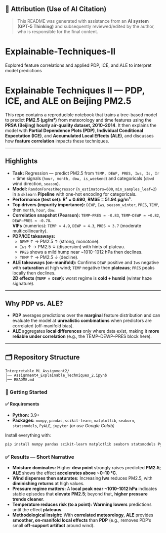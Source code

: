 ## 🧾 Attribution (Use of AI Citation)  

> This README was generated with assistance from an **AI system (GPT-5 Thinking)** and subsequently reviewed/edited by the author, who is responsible for the final content.  

# Explainable-Techniques-II
Explored feature correlations and applied PDP, ICE, and ALE to interpret model predictions

# Explainable Techniques II — PDP, ICE, and ALE on Beijing PM2.5

This repo contains a reproducible notebook that trains a tree-based model to predict **PM2.5 (µg/m³)** from meteorology and time features using the **PRSA (Beijing) hourly air-quality dataset, 2010–2014**. It then explains the model with **Partial Dependence Plots (PDP)**, **Individual Conditional Expectation (ICE)**, and **Accumulated Local Effects (ALE)**, and discusses how **feature correlation** impacts these techniques.

---

## Highlights

- **Task:** Regression — predict PM2.5 from `TEMP, DEWP, PRES, Iws, Is, Ir` + time signals (`hour, month, dow, is_weekend`) and categoricals (`cbwd` wind direction, `season`).
- **Model:** `RandomForestRegressor` (`n_estimators=600`, `min_samples_leaf=2`) in a `sklearn` **Pipeline** with one-hot encoding for categoricals.
- **Performance (test set):** **R² = 0.690**, **RMSE = 51.94 µg/m³**.
- **Top drivers (impurity importance):** `DEWP`, `Iws`, `season_winter`, `PRES`, `TEMP`, then `month`, `hour`, `dow`.
- **Correlation snapshot (Pearson):** `TEMP–PRES ≈ -0.83`, `TEMP–DEWP ≈ +0.82`, `DEWP–PRES ≈ -0.78`.  
  **VIFs** (numerics): `TEMP ≈ 4.9`, `DEWP ≈ 4.3`, `PRES ≈ 3.7` (moderate multicollinearity).
- **PDP/ICE takeaways:**
  - `DEWP` ↑ → PM2.5 ↑ (strong, monotone).
  - `Iws` ↑ → PM2.5 ↓ (dispersion) with hints of plateau.
  - `PRES` shows a mild hump near ~1010–1012 hPa then declines.
  - `TEMP` ↑ → PM2.5 ↓ (decline).
- **ALE takeaways (on-manifold):** Confirms `DEWP` positive and `Iws` negative with **saturation** at high wind; `TEMP` negative then **plateaus**; `PRES` peaks locally then declines.  
  **2D effects (`TEMP × DEWP`):** worst regime is **cold + humid** (winter haze signature).

---

## Why PDP vs. ALE?

- **PDP** averages predictions over the **marginal** feature distribution and can evaluate the model at **unrealistic combinations** when predictors are correlated (off-manifold bias).
- **ALE** aggregates **local differences** only where data exist, making it **more reliable under correlation** (e.g., the TEMP–DEWP–PRES block here).

---

## 🗂 Repository Structure
```
Interpretable_ML_Assignment2/
│── Assignment4_Explainable_Techniques_2.ipynb   
│── README.md                            
```
### 🚀 Getting Started

#### ✅ Requirements
- **Python:** 3.9+
- **Packages:** `numpy`, `pandas`, `scikit-learn`, `matplotlib`, `seaborn`, `statsmodels`, `PyALE`, `jupyter` *(or use Google Colab)*

Install everything with:
```bash
pip install numpy pandas scikit-learn matplotlib seaborn statsmodels PyALE jupyter
```

### ✅ Results — Short Narrative

- **Moisture dominates:** Higher **dew point** strongly raises predicted **PM2.5**; **ALE** shows the effect **accelerates above ~0–10 °C**.
- **Wind disperses then saturates:** Increasing **Iws** reduces PM2.5, with **diminishing returns** at high values.
- **Pressure regime matters:** A **local peak near ~1010–1012 hPa** indicates stable episodes that **elevate PM2.5**; beyond that, **higher pressure trends cleaner**.
- **Temperature reduces risk (to a point):** **Warming lowers** predictions until the effect **plateaus**.
- **Methodological insight:** With **correlated meteorology**, **ALE** provides **smoother, on-manifold local effects** than **PDP** (e.g., removes PDP’s small **off-support artifact** around wind).
